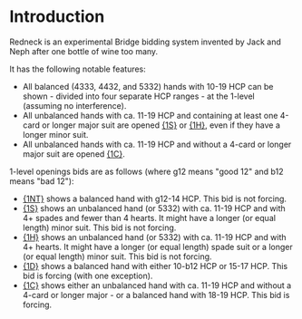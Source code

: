 # <a name="Introduction"> Introduction

Redneck is an experimental Bridge bidding system invented by Jack and Neph after one bottle of wine too many.

It has the following notable features:

- All balanced (4333, 4432, and 5332) hands with 10-19 HCP can be shown - divided into four separate HCP ranges - at the 1-level (assuming no interference).
- All unbalanced hands with ca. 11-19 HCP and containing at least one 4-card or longer major suit are opened [{1S}](#1S_opening) or [{1H}](#1H_opening), even if they have a longer minor suit.
- All unbalanced hands with ca. 11-19 HCP and without a 4-card or longer major suit are opened [{1C}](#1C_opening).

1-level openings bids are as follows (where g12 means "good 12" and b12 means "bad 12"):

- [{1NT}](#1NT_opening) shows a balanced hand with g12-14 HCP. This bid is not forcing.
- [{1S}](#1S_opening) shows an unbalanced hand (or 5332) with ca. 11-19 HCP and with 4+ spades and fewer than 4 hearts. It might have a longer (or equal length) minor suit. This bid is not forcing.
- [{1H}](#1H_opening) shows an unbalanced hand (or 5332) with ca. 11-19 HCP and with 4+ hearts. It might have a longer (or equal length) spade suit or a longer (or equal length) minor suit. This bid is not forcing.
- [{1D}](#1D_opening) shows a balanced hand with either 10-b12 HCP or 15-17 HCP. This bid is forcing (with one exception).
- [{1C}](#1C_opening) shows either an unbalanced hand with ca. 11-19 HCP and without a 4-card or longer major - or a balanced hand with 18-19 HCP. This bid is forcing.
